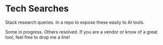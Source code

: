 # Tech Searches

Stack research queries. In a repo to expose these easily to AI tools.

Some in progress. Others resolved. If you are a vendor or know of a great tool, feel free to drop me a line!